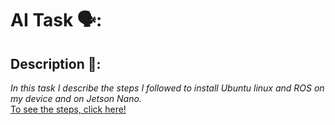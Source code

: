 # AI Task 🗣:
## Description 📄:
*In this task I describe the steps I followed to install Ubuntu linux and ROS on my device and on Jetson Nano.* <br />
[To see the steps, click here!](https://github.com/alhanoofalsagir/AI-Task-1-2/blob/main/AI%201%262%20task.pdf)
